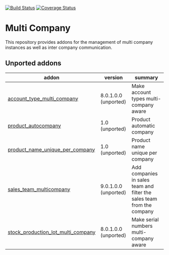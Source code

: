 [![Build Status](https://travis-ci.org/OCA/multi-company.svg?branch=9.0)](https://travis-ci.org/OCA/multi-company)
[![Coverage Status](https://coveralls.io/repos/OCA/multi-company/badge.png?branch=9.0)](https://coveralls.io/r/OCA/multi-company?branch=9.0)

Multi Company
=============

This repository provides addons for the management of multi company instances
as well as inter company communication.



[//]: # (addons)

Unported addons
---------------
addon | version | summary
--- | --- | ---
[account_type_multi_company](account_type_multi_company/) | 8.0.1.0.0 (unported) | Make account types multi-company aware
[product_autocompany](product_autocompany/) | 1.0 (unported) | Product automatic company
[product_name_unique_per_company](product_name_unique_per_company/) | 1.0 (unported) | Product name unique per company
[sales_team_multicompany](sales_team_multicompany/) | 9.0.1.0.0 (unported) | Add companies in sales team and filter the sales team from the company
[stock_production_lot_multi_company](stock_production_lot_multi_company/) | 8.0.1.0.0 (unported) | Make serial numbers multi-company aware

[//]: # (end addons)
